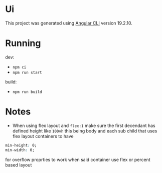# Ui

This project was generated using [Angular CLI](https://github.com/angular/angular-cli) version 19.2.10.

# Running

dev:

- `npm ci`
- `npm run start`

build:

- `npm run build`

# Notes

- When using flex layout and `flex:1` make sure the first decendant has defined height like `100vh` this being body and each sub child that uses flex
  layout containers to have

```css
min-height: 0;
min-width: 0;
```

for overflow proprties to work when said container use flex or percent based layout
